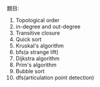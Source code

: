 題目:
1.  Topological order
2.  in-degree and out-degree
3.  Transitive closure
4.  Quick sort
5.  Kruskal's algorithm
6.  bfs(a strange lift)
7.  Dijkstra algorithm
8.  Prim's algorithm
9.  Bubble sort
10. dfs(articulation point detection)
